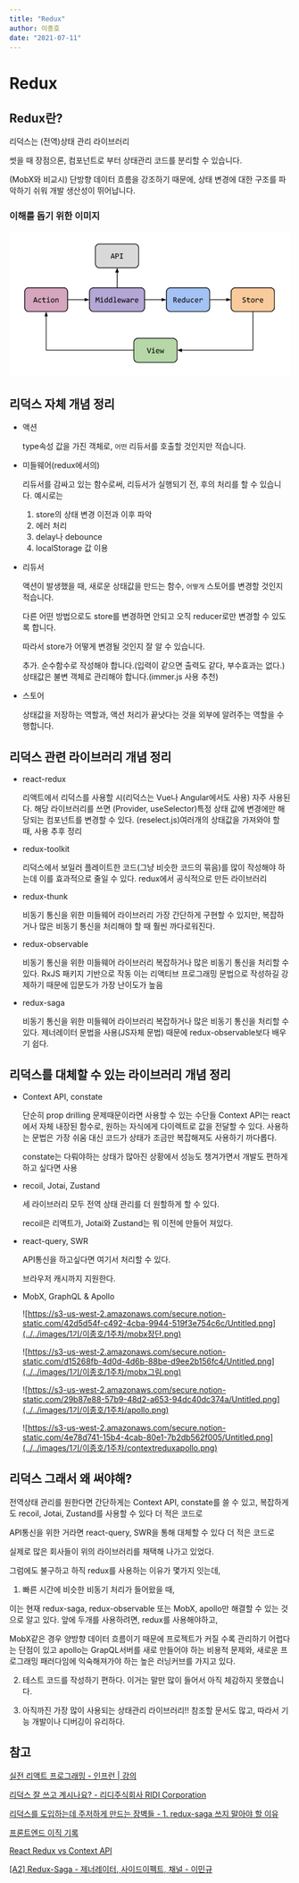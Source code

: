```yaml
---
title: "Redux"
author: 이종호
date: "2021-07-11"
---
```


# Redux

## Redux란?

리덕스는 (전역)상태 관리 라이브러리

썻을 때 장점으론, 컴포넌트로 부터 상태관리 코드를 분리할 수 있습니다.

(MobX와 비교시) 단방향 데이터 흐름을 강조하기 때문에, 상태 변경에 대한 구조를 파악하기 쉬워 개발 생산성이 뛰어납니다.

### 이해를 돕기 위한 이미지

![redux](../../images/1기/이종호/1주차/redux.png)

## 리덕스 자체 개념 정리

- 액션

  type속성 값을 가진 객체로, `어떤` 리듀서를 호출할 것인지만 적습니다.

- 미들웨어(redux에서의)

  리듀서를 감싸고 있는 함수로써, 리듀서가 실행되기 전, 후의 처리를 할 수 있습니다.
  예시로는

  1. store의 상태 변경 이전과 이후 파악
  2. 에러 처리
  3. delay나 debounce
  4. localStorage 값 이용

- 리듀서

  액션이 발생했을 때, 새로운 상태값을 만드는 함수, `어떻게` 스토어를 변경할 것인지 적습니다.

  다른 어떤 방법으로도 store를 변경하면 안되고 오직 reducer로만 변경할 수 있도록 합니다.

  따라서 store가 어떻게 변경될 것인지 잘 알 수 있습니다.

  추가.
  순수함수로 작성해야 합니다.(입력이 같으면 출력도 같다, 부수효과는 없다.)
  상태값은 불변 객체로 관리해야 합니다.(immer.js 사용 추천)

- 스토어

  상태값을 저장하는 역할과,
  액션 처리가 끝낫다는 것을 외부에 알려주는 역할을 수행합니다.

## 리덕스 관련 라이브러리 개념 정리

- react-redux

  리액트에서 리덕스를 사용할 시(리덕스는 Vue나 Angular에서도 사용) 자주 사용된다.
  해당 라이브러리를 쓰면
  (Provider, useSelector)특정 상태 값에 변경에만 해당되는 컴포넌트를 변경할 수 있다.
  (reselect.js)여러개의 상태값을 가져와야 할 때, 사용 추후 정리

- redux-toolkit

  리덕스에서 보일러 플레이트한 코드(그냥 비슷한 코드의 묶음)를 많이 작성해야 하는데
  이를 효과적으로 줄일 수 있다.
  redux에서 공식적으로 만든 라이브러리

- redux-thunk

  비동기 통신을 위한 미들웨어 라이브러리
  가장 간단하게 구현할 수 있지만, 복잡하거나 많은 비동기 통신을 처리해야 할 때 훨씬 까다로워진다.

- redux-observable

  비동기 통신을 위한 미들웨어 라이브러리
  복잡하거나 많은 비동기 통신을 처리할 수 있다.
  RxJS 패키지 기반으로 작동
  이는 리액티브 프로그래밍 문법으로 작성하길 강제하기 때문에 입문도가 가장 난이도가 높음

- redux-saga

  비동기 통신을 위한 미들웨어 라이브러리
  복잡하거나 많은 비동기 통신을 처리할 수 있다.
  제너레이터 문법을 사용(JS자체 문법)
  때문에 redux-observable보다 배우기 쉽다.

## 리덕스를 대체할 수 있는 라이브러리 개념 정리

- Context API, constate

  단순히 prop drilling 문제때문이라면 사용할 수 있는 수단들
  Context API는 react에서 자체 내장된 함수로, 원하는 자식에게 다이렉트로 값을 전달할 수 있다.
  사용하는 문법은 가장 쉬움
  대신 코드가 상태가 조금만 복잡해져도 사용하기 까다롭다.

  constate는 다뤄야하는 상태가 많아진 상황에서 성능도 챙겨가면서 개발도 편하게 하고 싶다면 사용

- recoil, Jotai, Zustand

  세 라이브러리 모두 전역 상태 관리를 더 원할하게 할 수 있다.

  recoil은 리액트가, Jotai와 Zustand는 뭐 이전에 만들어 져있다.

- react-query, SWR

  API통신을 하고싶다면 여기서 처리할 수 있다.

  브라우저 캐시까지 지원한다.

- MobX, GraphQL & Apollo

  ![https://s3-us-west-2.amazonaws.com/secure.notion-static.com/42d5d54f-c492-4cba-9944-519f3e754c6c/Untitled.png](../../images/1기/이종호/1주차/mobx장단.png)

  ![https://s3-us-west-2.amazonaws.com/secure.notion-static.com/d15268fb-4d0d-4d6b-88be-d9ee2b156fc4/Untitled.png](../../images/1기/이종호/1주차/mobx그림.png)

  ![https://s3-us-west-2.amazonaws.com/secure.notion-static.com/29b87e88-57b9-48d2-a653-94dc40dc374a/Untitled.png](../../images/1기/이종호/1주차/apollo.png)

  ![https://s3-us-west-2.amazonaws.com/secure.notion-static.com/4e78d741-15b4-4cab-80e1-7b2db562f005/Untitled.png](../../images/1기/이종호/1주차/contextreduxapollo.png)

## 리덕스 그래서 왜 써야해?

전역상태 관리를 원한다면 간단하게는 Context API, constate를 쓸 수 있고,
복잡하게도 recoil, Jotai, Zustand를 사용할 수 있다
더 적은 코드로

API통신을 위한 거라면 react-query, SWR을 통해 대체할 수 있다
더 적은 코드로

실제로 많은 회사들이 위의 라이브러리를 채택해 나가고 있었다.

그럼에도 불구하고 하직 redux를 사용하는 이유가 몇가지 잇는데,

1. 빠른 시간에 비슷한 비동기 처리가 들어왔을 때,

이는 현재 redux-saga, redux-observable 또는 MobX, apollo만 해결할 수 있는 것으로 알고 있다.
앞에 두개를 사용하려면, redux를 사용해야하고,

MobX같은 경우 양방향 데이터 흐름이기 때문에 프로젝트가 커질 수록 관리하기 어렵다는 단점이 있고
apollo는 GrapQL서버를 새로 만들어야 하는 비용적 문제와, 새로운 프로그래밍 패러다임에 익숙해져가야 하는 높은 러닝커브를 가지고 있다.

2. 테스트 코드를 작성하기 편하다.
   이거는 말만 많이 들어서 아직 체감하지 못했습니다.

3. 아직까진 가장 많이 사용되는 상태관리 라이브러리!!
   참조할 문서도 많고, 따라서 기능 개발이나 디버깅이 유리하다.

## 참고

[실전 리액트 프로그래밍 - 인프런 | 강의](https://www.inflearn.com/course/%EC%8B%A4%EC%A0%84-%EB%A6%AC%EC%95%A1%ED%8A%B8-%ED%94%84%EB%A1%9C%EA%B7%B8%EB%9E%98%EB%B0%8D/dashboard)

[리덕스 잘 쓰고 계시나요? - 리디주식회사 RIDI Corporation](https://ridicorp.com/story/how-to-use-redux-in-ridi/)

[리덕스를 도입하는데 주저하게 만드는 장벽들 - 1. redux-saga 쓰지 말아야 할 이유](https://www.youtube.com/watch?v=xsOhUX7DDl0)

[프론트엔드 이직 기록](https://velog.io/@lingodingo/%ED%94%84%EB%A1%A0%ED%8A%B8%EC%97%94%EB%93%9C-%EC%9D%B4%EC%A7%81-%EA%B8%B0%EB%A1%9D)

[React Redux vs Context API](https://velog.io/@cada/React-Redux-vs-Context-API)

[[A2] Redux-Saga - 제너레이터, 사이드이펙트, 채널 - 이민규](https://www.youtube.com/watch?v=UxpREAHZ7Ck)
